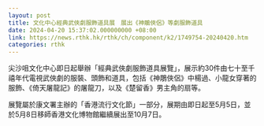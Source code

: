```yaml
---
layout: post
title: 文化中心經典武俠劇服飾道具展　展出《神鵰俠侶》等劇服飾道具
date: 2024-04-20 15:37:02.000000000 +08:00
link: https://news.rthk.hk/rthk/ch/component/k2/1749754-20240420.htm
categories: rthk
---
```


尖沙咀文化中心即日起舉辦「經典武俠劇服飾道具展覽」，展示約30件由七十至千禧年代電視武俠劇的服裝、頭飾和道具，包括《神鵰俠侶》中楊過、小龍女穿著的服飾、《倚天屠龍記》的屠龍刀，以及《楚留香》男主角的扇等。

展覽屬於康文署主辦的「香港流行文化節」一部分，展期由即日起至5月5日，並於5月8日移師香港文化博物館繼續展出至10月7日。
